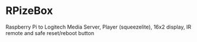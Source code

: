 RPizeBox
========

Raspberry Pi to Logitech Media Server, Player (squeezelite), 16x2 display, IR remote and safe reset/reboot button
